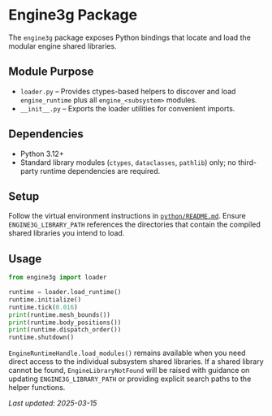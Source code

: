 # Engine3g Package

The `engine3g` package exposes Python bindings that locate and load the modular engine shared libraries.

## Module Purpose

- `loader.py` – Provides ctypes-based helpers to discover and load `engine_runtime` plus all `engine_<subsystem>` modules.
- `__init__.py` – Exports the loader utilities for convenient imports.

## Dependencies

- Python 3.12+
- Standard library modules (`ctypes`, `dataclasses`, `pathlib`) only; no third-party runtime dependencies are required.

## Setup

Follow the virtual environment instructions in [`python/README.md`](../README.md). Ensure `ENGINE3G_LIBRARY_PATH`
references the directories that contain the compiled shared libraries you intend to load.

## Usage

```python
from engine3g import loader

runtime = loader.load_runtime()
runtime.initialize()
runtime.tick(0.016)
print(runtime.mesh_bounds())
print(runtime.body_positions())
print(runtime.dispatch_order())
runtime.shutdown()
```

`EngineRuntimeHandle.load_modules()` remains available when you need direct access to the individual subsystem shared
libraries. If a shared library cannot be found, `EngineLibraryNotFound` will be raised with guidance on updating
`ENGINE3G_LIBRARY_PATH` or providing explicit search paths to the helper functions.

_Last updated: 2025-03-15_
